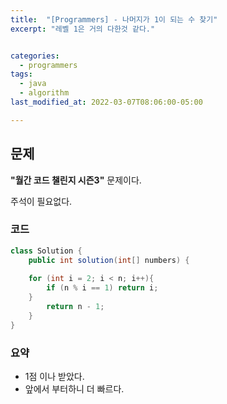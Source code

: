 ```yaml
---
title:  "[Programmers] - 나머지가 1이 되는 수 찾기"
excerpt: "레벨 1은 거의 다한것 같다."


categories:
  - programmers
tags:
  - java
  - algorithm
last_modified_at: 2022-03-07T08:06:00-05:00

---
```


## 문제

**"월간 코드 챌린지 시즌3"** 문제이다.

주석이 필요없다.   

### 코드

```java
class Solution {
    public int solution(int[] numbers) {
        
	for (int i = 2; i < n; i++){
		if (n % i == 1) return i;
	}
        return n - 1;
    }
}
```

### 요약

- 1점 이나 받았다.
- 앞에서 부터하니 더 빠르다.
